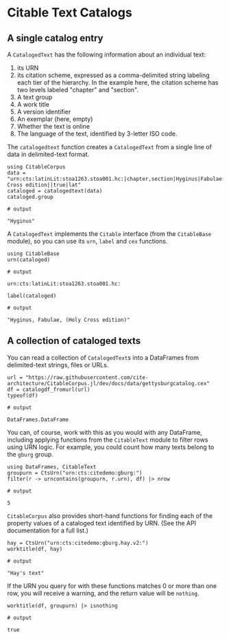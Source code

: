 # Citable Text Catalogs


## A single catalog entry

A `CatalogedText` has the following information about an individual text:

1. its URN
2. its citation scheme, expressed as a comma-delimited string labeling each tier of the hierarchy.  In the example here, the citation scheme has two levels labeled "chapter" and "section".
3. A text group
4. A work title
5. A version identifier
6. An exemplar (here, empty)
7. Whether the text is online
8. The language of the text, identified by 3-letter ISO code.

The `catalogedtext` function creates a `CatalogedText` from a single line of data in delimited-text format.

```jldoctest catalog
using CitableCorpus
data = "urn:cts:latinLit:stoa1263.stoa001.hc:|chapter,section|Hyginus|Fabulae|Holy Cross edition||true|lat"
cataloged = catalogedtext(data)
cataloged.group

# output

"Hyginus"
```

A `CatalogedText` implements the `Citable` interface (from the `CitableBase` module), so you can use its `urn`, `label` and `cex` functions.


```jldoctest catalog
using CitableBase
urn(cataloged)

# output

urn:cts:latinLit:stoa1263.stoa001.hc:
```

```jldoctest catalog
label(cataloged)

# output

"Hyginus, Fabulae, (Holy Cross edition)"
```


## A collection of cataloged texts

You can read a collection of `CatalogedText`s into a DataFrames from delimited-text strings, files or URLs.


```jldoctest catalog
url = "https://raw.githubusercontent.com/cite-architecture/CitableCorpus.jl/dev/docs/data/gettysburgcatalog.cex"
df = catalogdf_fromurl(url)
typeof(df)

# output

DataFrames.DataFrame
```

You can, of course, work with this as you would with any DataFrame, including applying functions from the `CitableText` module to filter rows using URN logic.  For example, you could count how many texts belong to the `gburg` group.



```jldoctest catalog
using DataFrames, CitableText
groupurn = CtsUrn("urn:cts:citedemo:gburg:")
filter(r -> urncontains(groupurn, r.urn), df) |> nrow

# output

5
```

`CitableCorpus` also provides short-hand functions for finding each of the property values of a cataloged text identified by URN.  (See the API documentation for a full list.)


```jldoctest catalog
hay = CtsUrn("urn:cts:citedemo:gburg.hay.v2:")
worktitle(df, hay)

# output

"Hay's text"
```

If the URN you query for with these functions matches 0 or more than one row, you will receive a warning, and the return value will be `nothing`.


```jldoctest catalog
worktitle(df, groupurn) |> isnothing

# output

true
```